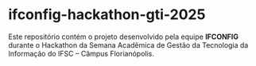 # ifconfig-hackathon-gti-2025
Este repositório contém o projeto desenvolvido pela equipe **IFCONFIG** durante o Hackathon da Semana Acadêmica de Gestão da Tecnologia da Informação do IFSC – Câmpus Florianópolis.

